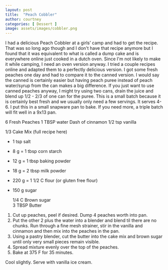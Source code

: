 ```yaml
---
layout: post
title:  "Peach Cobbler"
author: courtney
categories: [ Dessert ]
image: assets/images/cobbler.png
---
```

I had a delicious Peach Cobbler at a girls’ camp and had to get the recipe. That was so long ago though and I don't have that recipe anymore but I found that it was equivalent to what is called a dump cake and is everywhere online just cooked in a dutch oven. Since I'm not likely to make it while camping, I need an oven version anyway. I tried a couple recipes online and adapted them to a perfectly delicious version. I got some fresh peaches one day and had to compare it to the canned version. I would say the canned is certainly easier but having peach puree instead of peach water/syrup from the can makes a big difference. If you just want to use canned peaches anyway, I might try using two cans, drain the juice and blend up 1/2 - 2/3 of one can for the puree. This is a small batch because it is certainly best fresh and we usually only need a few servings. It serves 4-6. I put this in a small snapware pan to bake. If you need more, a triple batch will fit well in a 9x13 pan. 

   6 Fresh Peaches
   1 TBSP water
   Dash of cinnamon
   1/2 tsp vanilla

   1/3 Cake Mix (full recipe here)
+ 1 tsp salt
+ 8 g = 1 tbsp corn starch
+ 12 g = 1 tbsp baking powder
+ 18 g = 2 tbsp milk powder
+ 220 g = 1 1/2 C flour (or gluten free flour)
+ 150 g sugar

   1/4 C Brown sugar  
   3 TBSP Butter  

1. Cut up peaches, peel if desired. Dump 4 peaches worth into pan.
2. Put the other 2 plus the water into a blender and blend til there are no chunks. Run through a fine mesh strainer, stir in the vanilla and cinnamon and then mix into the peaches in the pan.
3. Using a pastry blender, cut the butter into the cake mix and brown sugar until only very small pieces remain visible.
4. Spread mixture evenly over the top of the peaches.
5. Bake at 375 F for 35 minutes.

Cool slightly. Serve with vanilla ice cream.



